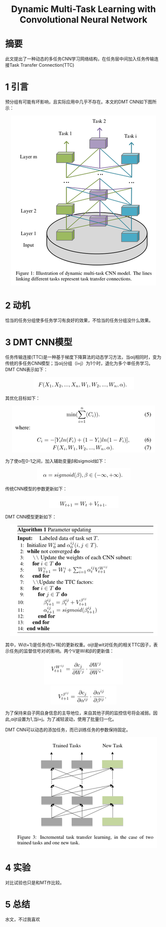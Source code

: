 # <div align=center>Dynamic Multi-Task Learning with Convolutional Neural Network</div>  

# 摘要  
此文提出了一种动态的多任务CNN学习网络结构，在任务层中间加入任务传输连接Task Transfer Connection(TTC)  
# 1 引言  
预分组有可能有坏影响，且实际应用中几乎不存在。本文的DMT CNN如下图所示：  
<div align=center><img src="./pictures/Dynamic_Multi-Task_Learning_with_Convolutional_Neural_Network/1.png"/></div>  

# 2 动机  
恰当的任务分组使多任务学习有良好的效果，不恰当的任务分组没什么效果。  
# 3 DMT CNN模型  
任务传输连接(TTC)是一种基于梯度下降算法的动态学习方法，当αij相同时，变为传统的多任务CNN模型；当αij分组（i=j）为1个时，退化为多个单任务学习。  
DMT CNN表示如下：  
<div align=center><img src="./pictures/Dynamic_Multi-Task_Learning_with_Convolutional_Neural_Network/2.png"/></div>  

其优化目标如下：  
<div align=center><img src="./pictures/Dynamic_Multi-Task_Learning_with_Convolutional_Neural_Network/3.png"/></div>  

为了使α在0-1之间，加入辅助变量β和sigmoid如下：  
<div align=center><img src="./pictures/Dynamic_Multi-Task_Learning_with_Convolutional_Neural_Network/4.png"/></div>  

传统CNN模型的参数更新如下：  
<div align=center><img src="./pictures/Dynamic_Multi-Task_Learning_with_Convolutional_Neural_Network/5.png"/></div>  

DMT CNN模型更新如下：  
<div align=center><img src="./pictures/Dynamic_Multi-Task_Learning_with_Convolutional_Neural_Network/7.png"/></div>  

其中，Wi(t+1)是任务i在t+1轮的更新权重。αijt是wit对任务j的相关TTC因子，表示任务j的监督信号对i的影响。两个V是Wi和β的更新值：  
<div align=center><img src="./pictures/Dynamic_Multi-Task_Learning_with_Convolutional_Neural_Network/6.png"/></div>  

<div align=center><img src="./pictures/Dynamic_Multi-Task_Learning_with_Convolutional_Neural_Network/8.png"/></div>  

为了保持来自子网自身信息的主导地位，来自其他子网的监控信号将会减弱。因此,αijt设置为1,当i=j。为了减轻波动，使用了批量归一化。  

DMT CNN可以动态的添加任务，而已训练任务的参数保持固定。  
<div align=center><img src="./pictures/Dynamic_Multi-Task_Learning_with_Convolutional_Neural_Network/9.png"/></div>  

# 4 实验  
对比试验也只是和MT作比较。  
# 5 总结  
水文，不过我喜欢  
